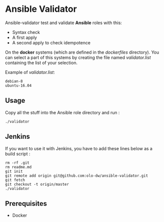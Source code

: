 # Ansible Validator

Ansible-validator test and validate **Ansible** roles with this:

* Syntax check
* A first apply
* A second apply to check idempotence

On the **docker** systems (which are defined in the _dockerfiles_ directory).
You can select a part of this systems by creating the file named _validator.list_ containing the list of your selection.

Example of _validator.list_:

    debian-8
    ubuntu-16.04

## Usage
Copy all the stuff into the Ansible role directory and run :

    ./validator

## Jenkins

If you want to use it with Jenkins, you have to add these lines below as a build script :

    rm -rf .git
    rm readme.md
    git init
    git remote add origin git@github.com:olo-dw/ansible-validator.git
    git fetch
    git checkout -t origin/master
    ./validator

## Prerequisites

* Docker
